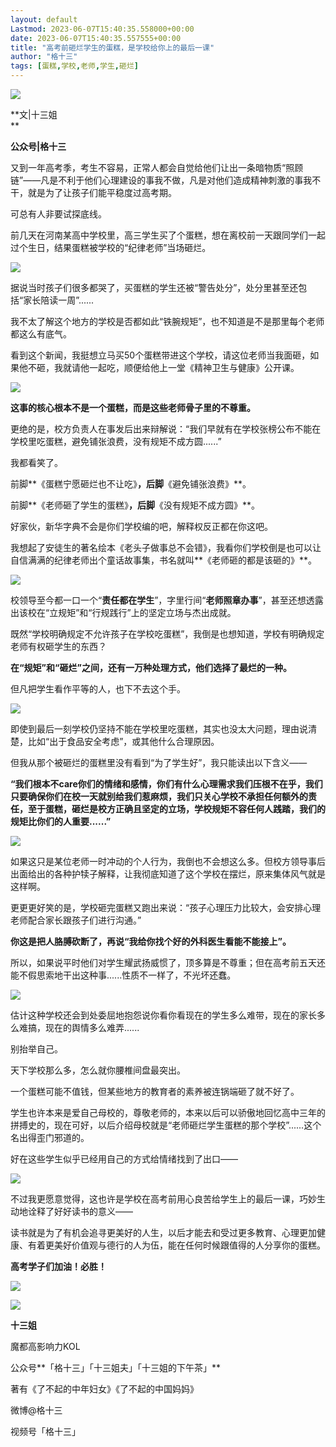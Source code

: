 ```yaml
---
layout: default
Lastmod: 2023-06-07T15:40:35.558000+00:00
date: 2023-06-07T15:40:35.557555+00:00
title: "高考前砸烂学生的蛋糕，是学校给你上的最后一课"
author: "格十三"
tags: [蛋糕,学校,老师,学生,砸烂]
---
```


![](https://images.weserv.nl/?url=https%3A//mmbiz.qpic.cn/mmbiz_jpg/CUb8gfKqwxcOwuPdfFTnc7KGFOX9TRziahr25EHXbtHdicwXb5ia9FiburqwutR6mD44nNvicy9dJAP3CHkib37DLib3A/640%3Fwx_fmt%3Djpeg)

**文|十三姐  
**

**公众号|格十三**

又到一年高考季，考生不容易，正常人都会自觉给他们让出一条暗物质“照顾链”——凡是不利于他们心理建设的事我不做，凡是对他们造成精神刺激的事我不干，就是为了让孩子们能平稳度过高考期。

可总有人非要试探底线。

前几天在河南某高中学校里，高三学生买了个蛋糕，想在离校前一天跟同学们一起过个生日，结果蛋糕被学校的“纪律老师”当场砸烂。

![](https://images.weserv.nl/?url=https%3A//mmbiz.qpic.cn/sz_mmbiz_jpg/CUb8gfKqwxcjLEV5oBID709E16MCFN7u1LQSvN2cfjOe9IscPK9q3MNBqMKM22cqjWPSIQO4PV3ibmAfWcGqPEQ/640%3Fwx_fmt%3Djpeg)

据说当时孩子们很多都哭了，买蛋糕的学生还被“警告处分”，处分里甚至还包括“家长陪读一周”......

我不太了解这个地方的学校是否都如此“铁腕规矩”，也不知道是不是那里每个老师都这么有底气。

看到这个新闻，我挺想立马买50个蛋糕带进这个学校，请这位老师当我面砸，如果他不砸，我就请他一起吃，顺便给他上一堂《精神卫生与健康》公开课。

![](https://images.weserv.nl/?url=https%3A//mmbiz.qpic.cn/sz_mmbiz_png/CUb8gfKqwxcjLEV5oBID709E16MCFN7uH9PU9YPOHibg3FKv6icxRW4zibv1Am5vzIIebuL30wdG0lHNMG1sqNJsQ/640%3Fwx_fmt%3Dpng)

**这事的核心根本不是一个蛋糕，而是这些老师骨子里的不尊重。**

更绝的是，校方负责人在事发后出来辩解说：“我们早就有在学校张榜公布不能在学校里吃蛋糕，避免铺张浪费，没有规矩不成方圆......”  

我都看笑了。

前脚**《蛋糕宁愿砸烂也不让吃》**，后脚**《避免铺张浪费》**。  

前脚**《老师砸了学生的蛋糕》**，后脚**《没有规矩不成方圆》**。

好家伙，新华字典不会是你们学校编的吧，解释权反正都在你这吧。

我想起了安徒生的著名绘本《老头子做事总不会错》，我看你们学校倒是也可以让自信满满的纪律老师出个童话故事集，书名就叫**《老师砸的都是该砸的》**。

![](https://images.weserv.nl/?url=https%3A//mmbiz.qpic.cn/mmbiz_jpg/CUb8gfKqwxcOwuPdfFTnc7KGFOX9TRziaicPlbkhibNH8nZtcFVwwegZ3nwM5IXPYleeTbdd28T698wnmstjxj7OQ/640%3Fwx_fmt%3Djpeg)

校领导至今都一口一个“**责任都在学生**”，字里行间“**老师照章办事**”，甚至还想透露出该校在“立规矩”和“行规践行”上的坚定立场与杰出成就。

既然“学校明确规定不允许孩子在学校吃蛋糕”，我倒是也想知道，学校有明确规定老师有权砸学生的东西？

**在“规矩”和“砸烂”之间，还有一万种处理方式，他们选择了最烂的一种。**

但凡把学生看作平等的人，也下不去这个手。

![](https://images.weserv.nl/?url=https%3A//mmbiz.qpic.cn/mmbiz_jpg/CUb8gfKqwxcOwuPdfFTnc7KGFOX9TRziahlD3pnebkDKW6ol1SYWLgNLbb307fiahJLe3tmr2iaibFwCs7cGPib1VwA/640%3Fwx_fmt%3Djpeg)  

即使到最后一刻学校仍坚持不能在学校里吃蛋糕，其实也没太大问题，理由说清楚，比如“出于食品安全考虑”，或其他什么合理原因。  

但我从那个被砸烂的蛋糕里没有看到“为了学生好”，我只能读出以下含义——  

**“我们根本不care你们的情绪和感情，你们有什么心理需求我们压根不在乎，我们只要确保你们在校一天就别给我们惹麻烦，我们只关心学校不承担任何额外的责任，至于蛋糕，砸烂是校方正确且坚定的立场，学校规矩不容任何人践踏，我们的规矩比你们的人重要......”**

![](https://images.weserv.nl/?url=https%3A//mmbiz.qpic.cn/mmbiz_jpg/CUb8gfKqwxcOwuPdfFTnc7KGFOX9TRziavb4ibnvMws0YwW3fFtPYlwoX8rwVGbUxQdQlkIDHnbGThgINFibHbVYw/640%3Fwx_fmt%3Djpeg)  

如果这只是某位老师一时冲动的个人行为，我倒也不会想这么多。但校方领导事后出面给出的各种护犊子解释，让我彻底知道了这个学校在摆烂，原来集体风气就是这样啊。

更更更好笑的是，学校砸完蛋糕又跑出来说：“孩子心理压力比较大，会安排心理老师配合家长跟孩子们进行沟通。”

**你这是把人胳膊砍断了，再说“我给你找个好的外科医生看能不能接上”。**

所以，如果说平时他们对学生耀武扬威惯了，顶多算是不尊重；但在高考前五天还能不假思索地干出这种事......性质不一样了，不光坏还蠢。

![](https://images.weserv.nl/?url=https%3A//mmbiz.qpic.cn/mmbiz_jpg/CUb8gfKqwxcOwuPdfFTnc7KGFOX9TRziaiaFLic6lhE8RHkicC3Giagx2BGpRazFG1ZKSLicZiacbOEa27yibJzDHkfpNA/640%3Fwx_fmt%3Djpeg)

估计这种学校还会到处委屈地抱怨说你看你看现在的学生多么难带，现在的家长多么难搞，现在的舆情多么难弄......  

别抬举自己。

天下学校那么多，怎么就你腰椎间盘最突出。

一个蛋糕可能不值钱，但某些地方的教育者的素养被连锅端砸了就不好了。

学生也许本来是爱自己母校的，尊敬老师的，本来以后可以骄傲地回忆高中三年的拼搏史的，现在可好，以后介绍母校就是“老师砸烂学生蛋糕的那个学校”......这个名出得歪门邪道的。  

好在这些学生似乎已经用自己的方式给情绪找到了出口——

![](https://images.weserv.nl/?url=https%3A//mmbiz.qpic.cn/sz_mmbiz_jpg/CUb8gfKqwxcjLEV5oBID709E16MCFN7u9ic8poaTMH8VmzG3DmO6r2uKjvyz4Fp8d9FlSSQneo6uvmNBQz28hiaw/640%3Fwx_fmt%3Djpeg)

不过我更愿意觉得，这也许是学校在高考前用心良苦给学生上的最后一课，巧妙生动地诠释了好好读书的意义——

读书就是为了有机会追寻更美好的人生，以后才能去和受过更多教育、心理更加健康、有着更美好价值观与德行的人为伍，能在任何时候跟值得的人分享你的蛋糕。

**高考学子们加油！必胜！**

**![](https://images.weserv.nl/?url=https%3A//res.wx.qq.com/t/wx_fed/we-emoji/res/v1.3.10/assets/newemoji/Yellowdog.png)**

  

  

![](https://images.weserv.nl/?url=https%3A//mmbiz.qpic.cn/mmbiz_jpg/CUb8gfKqwxdukIgf5UXEHon9VK5wusHbqRNBzeHibwvadgJoBj3XruM0sibGgibibVMK6pjTxWfMUPtQiaNpicUf4sgA/640%3Fwx_fmt%3Djpeg%26wxfrom%3D5%26wx_lazy%3D1%26wx_co%3D1)

**十三姐**

魔都高影响力KOL

公众号**「格十三」「十三姐夫」「十三姐的下午茶」**

著有《了不起的中年妇女》《了不起的中国妈妈》

微博@格十三

视频号「格十三」

